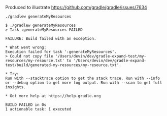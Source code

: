 Produced to illustrate https://github.com/gradle/gradle/issues/7634

`./gradlew generateMyResources`

```
$ ./gradlew generateMyResources
> Task :generateMyResources FAILED

FAILURE: Build failed with an exception.

* What went wrong:
Execution failed for task ':generateMyResources'.
> Could not copy file '/Users/devin/dev/gradle-expand-test/my-resources/my-resource.txt' to '/Users/devin/dev/gradle-expand-test/build/generated-my-resources/my-resource.txt'.

* Try:
Run with --stacktrace option to get the stack trace. Run with --info or --debug option to get more log output. Run with --scan to get full insights.

* Get more help at https://help.gradle.org

BUILD FAILED in 0s
1 actionable task: 1 executed
```
